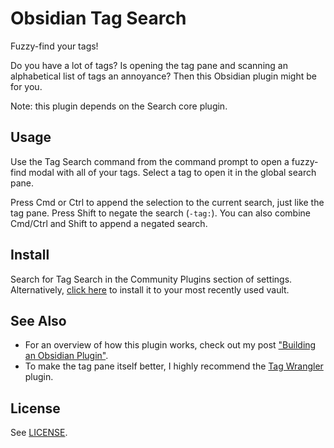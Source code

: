 # Obsidian Tag Search

Fuzzy-find your tags!

Do you have a lot of tags? Is opening the tag pane and scanning an alphabetical list of tags an annoyance? Then this Obsidian plugin might be for you.

Note: this plugin depends on the Search core plugin.

## Usage

Use the Tag Search command from the command prompt to open a fuzzy-find modal with all of your tags. Select a tag to open it in the global search pane.

Press Cmd or Ctrl to append the selection to the current search, just like the tag pane.
Press Shift to negate the search (`-tag:`).
You can also combine Cmd/Ctrl and Shift to append a negated search.

## Install

Search for Tag Search in the Community Plugins section of settings.
Alternatively, [click here](https://obsidian-plugins.peak-dev.org/show/tag-search) to install it to your most recently used vault.

## See Also

- For an overview of how this plugin works, check out my post ["Building an Obsidian Plugin"](https://rwblickhan.org/technical/obsidian-plugin/).
- To make the tag pane itself better, I highly recommend the [Tag Wrangler](https://github.com/pjeby/tag-wrangler) plugin.

## License

See [LICENSE](/LICENSE).